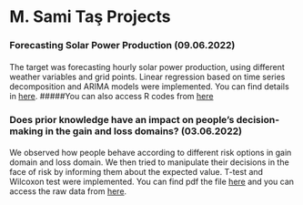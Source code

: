 # M. Sami Taş Projects

### Forecasting Solar Power Production (09.06.2022)
#### 
The target was forecasting hourly solar power production, using different weather variables and grid points. Linear regression based on time series decomposition and ARIMA models were implemented. You can find details in [here](/files/Forecasting_Solar_Power_Production.html).
#####You can also access R codes from [here](/files/R_codes_for_Forecasting_Solar_Power_Production.R)


### Does prior knowledge have an impact on people’s decision-making in the gain and loss domains? (03.06.2022)
#### 
We observed how people behave according to different risk options in gain domain and loss domain. We then tried to manipulate their decisions in the face of risk by informing them about the expected value. T-test and Wilcoxon test were implemented. 
You can find pdf the file [here](/files/EC438-Group_Experiment.pdf) and you can access the raw data from [here](/files/EC438-Group_Experiment-Raw_Data.xlsx).
